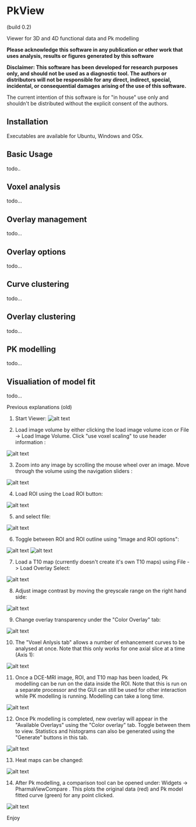 # PkView 

(build 0.2)

Viewer for 3D and 4D functional data and Pk modelling

**Please acknowledge this software in any publication or other work that uses analysis, results or figures generated by this software**

**Disclaimer:
This software has been developed for research purposes only, and should not be 
used as a diagnostic tool. The authors or distributors will not be responsible for 
any direct, indirect, special, incidental, or consequential damages arising of the use of this software.**

The current intention of this software is for "in house" use only and shouldn't be distributed without the explicit consent of the authors. 


## Installation

Executables are available for Ubuntu, Windows and OSx. 


## Basic Usage

todo..


## Voxel analysis

todo...

## Overlay management
todo...

## Overlay options
todo...

## Curve clustering
todo...

## Overlay clustering
todo...

## PK modelling
todo...

## Visualiation of model fit
todo...



Previous explanations (old)



1) Start Viewer:
![alt text](screenshots/1.png "Example 1")


2) Load image volume by either clicking the load image volume icon or File -> Load Image Volume. Click "use voxel scaling" to use header information :

![alt text](screenshots/2.png "Example 1")

3) Zoom into any image by scrolling the mouse wheel over an image. Move through the volume using the navigation sliders :

![alt text](screenshots/3.png "Example 1")


4) Load ROI using the Load ROI button:

![alt text](screenshots/4.png "Example 1")

5) and select file:

![alt text](screenshots/5.png "Example 1")

6) Toggle between ROI and ROI outline using "Image and ROI options":

![alt text](screenshots/6.png "Example 1")
![alt text](screenshots/7.png "Example 1")


7) Load a T10 map (currently doesn't create it's own T10 maps) using File -> Load Overlay Select:

![alt text](screenshots/8.png "Example 1")


8) Adjust image contrast by moving the greyscale range on the right hand side:

![alt text](screenshots/9.png "Example 1")

9) Change overlay transparency under the "Color Overlay" tab:

![alt text](screenshots/10.png "Example 1")

10) The "Voxel Anlysis tab" allows a number of enhancement curves to be analysed at once. Note that this only works for one axial slice at a time (Axis 1):

![alt text](screenshots/11.png "Example 1")

11) Once a DCE-MRI image, ROI, and T10 map has been loaded, Pk modelling can be run on the data inside the ROI. Note that this is run on a separate processor and the GUI can still be used for other interaction while PK modelling is running. Modelling can take a long time. 

![alt text](screenshots/12.png "Example 1")

12) Once Pk modelling is completed, new overlay will appear in the "Available Overlays" using the "Color overlay" tab. Toggle between them to view. Statistics and histograms can also be generated using the "Generate" buttons in this tab. 

![alt text](screenshots/14.png "Example 1")


13) Heat maps can be changed:

![alt text](screenshots/15.png "Example 1")

14) After Pk modelling, a comparison tool can be opened under: Widgets -> PharmaViewCompare . This plots the original data (red) and Pk model fitted curve (green) for any point clicked. 

![alt text](screenshots/17.png "Example 1")

Enjoy




